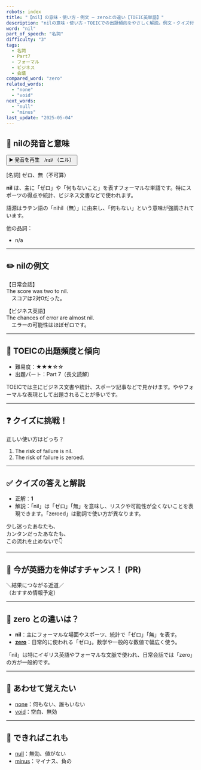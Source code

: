 ```yaml
---
robots: index
title: "【nil】の意味・使い方・例文 ― zeroとの違い【TOEIC英単語】"
description: "nilの意味・使い方・TOEICでの出題傾向をやさしく解説。例文・クイズ付きでzeroとの違いもわかりやすく学べます。"
word: "nil"
part_of_speech: "名詞"
difficulty: "3"
tags:
  - 名詞
  - Part7
  - フォーマル
  - ビジネス
  - 会議
compared_word: "zero"
related_words:
  - "none"
  - "void"
next_words:
  - "null"
  - "minus"
last_update: "2025-05-04"
---
```


## 🔰 nilの発音と意味

<button class="play-audio" onclick="playTTS('nil')">
  <span class="play-audio-main">
    ▶️ 発音を再生　/nɪl/
  </span>
  <span class="play-audio-sub">
    （ニル）
  </span>
</button>

[名詞] ゼロ、無（不可算）

**nil** は、主に「ゼロ」や「何もないこと」を表すフォーマルな単語です。特にスポーツの得点や統計、ビジネス文書などで使われます。

語源はラテン語の「nihil（無）」に由来し、「何もない」という意味が強調されています。

他の品詞：  
- n/a

---

## ✏️ nilの例文

【日常会話】  
The score was two to nil.  
　スコアは2対0だった。

【ビジネス英語】  
The chances of error are almost nil.  
　エラーの可能性はほぼゼロです。

---

## 🎯 TOEICの出題頻度と傾向

- 難易度：★★★☆☆
- 出題パート：Part 7（長文読解）

TOEICでは主にビジネス文書や統計、スポーツ記事などで見かけます。ややフォーマルな表現として出題されることが多いです。

---

## ❓ クイズに挑戦！

正しい使い方はどっち？

1. The risk of failure is nil.  
2. The risk of failure is zeroed.

---

## ✅ クイズの答えと解説

- 正解：**1**
- 解説：「nil」は「ゼロ」「無」を意味し、リスクや可能性が全くないことを表現できます。「zeroed」は動詞で使い方が異なります。

少し迷ったあなたも、  
カンタンだったあなたも、  
この流れを止めないで👇️

---

## 🚀 今が英語力を伸ばすチャンス！ (PR)

<div class="info-center">
＼結果につながる近道／<br>  
（おすすめ情報予定）
</div>

---

## 🤔  zero との違いは？

- **nil**：主にフォーマルな場面やスポーツ、統計で「ゼロ」「無」を表す。
- **[zero](/word/zero)**：日常的に使われる「ゼロ」。数学や一般的な数値で幅広く使う。

「nil」は特にイギリス英語やフォーマルな文脈で使われ、日常会話では「zero」の方が一般的です。

---

## 🧩 あわせて覚えたい

- [none](/word/none)：何もない、誰もいない
- [void](/word/void)：空白、無効

---

## 📖 できればこれも

- [null](/word/null)：無効、値がない
- [minus](/word/minus)：マイナス、負の

<!-- cvid: aid36_bid32 -->
